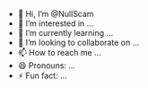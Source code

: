 - 👋 Hi, I’m @NullScam
- 👀 I’m interested in ...
- 🌱 I’m currently learning ...
- 💞️ I’m looking to collaborate on ...
- 📫 How to reach me ...
- 😄 Pronouns: ...
- ⚡ Fun fact: ...

<!---
NullScam/NullScam is a ✨ special ✨ repository because its `README.md` (this file) appears on your GitHub profile.
You can click the Preview link to take a look at your changes.
--->
